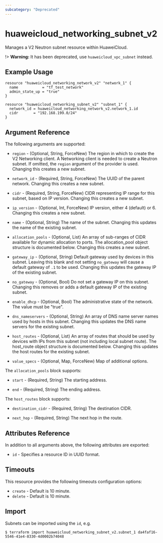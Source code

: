 ```yaml
---
subcategory: "Deprecated"
---
```


# huaweicloud\_networking\_subnet\_v2

Manages a V2 Neutron subnet resource within HuaweiCloud.

!> **Warning:** It has been deprecated, use `huaweicloud_vpc_subnet` instead.

## Example Usage

```hcl
resource "huaweicloud_networking_network_v2" "network_1" {
  name           = "tf_test_network"
  admin_state_up = "true"
}

resource "huaweicloud_networking_subnet_v2" "subnet_1" {
  network_id = huaweicloud_networking_network_v2.network_1.id
  cidr       = "192.168.199.0/24"
}
```

## Argument Reference

The following arguments are supported:

* `region` - (Optional, String, ForceNew) The region in which to create the V2 Networking client.
    A Networking client is needed to create a Neutron subnet. If omitted, the
    `region` argument of the provider is used. Changing this creates a new
    subnet.

* `network_id` - (Required, String, ForceNew) The UUID of the parent network. Changing this
    creates a new subnet.

* `cidr` - (Required, String, ForceNew) CIDR representing IP range for this subnet, based on IP
    version. Changing this creates a new subnet.

* `ip_version` - (Optional, Int, ForceNew) IP version, either 4 (default) or 6. Changing this creates a
    new subnet.

* `name` - (Optional, String) The name of the subnet. Changing this updates the name of
    the existing subnet.

* `allocation_pools` - (Optional, List) An array of sub-ranges of CIDR available for
    dynamic allocation to ports. The allocation_pool object structure is
    documented below. Changing this creates a new subnet.

* `gateway_ip` - (Optional, String)  Default gateway used by devices in this subnet.
    Leaving this blank and not setting `no_gateway` will cause a default
    gateway of `.1` to be used. Changing this updates the gateway IP of the
    existing subnet.

* `no_gateway` - (Optional, Bool) Do not set a gateway IP on this subnet. Changing
    this removes or adds a default gateway IP of the existing subnet.

* `enable_dhcp` - (Optional, Bool) The administrative state of the network.
    The value must be "true".

* `dns_nameservers` - (Optional, String) An array of DNS name server names used by hosts
    in this subnet. Changing this updates the DNS name servers for the existing
    subnet.

* `host_routes` - (Optional, List) An array of routes that should be used by devices
    with IPs from this subnet (not including local subnet route). The host_route
    object structure is documented below. Changing this updates the host routes
    for the existing subnet.

* `value_specs` - (Optional, Map, ForceNew) Map of additional options.

The `allocation_pools` block supports:

* `start` - (Required, String) The starting address.

* `end` - (Required, String) The ending address.

The `host_routes` block supports:

* `destination_cidr` - (Required, String) The destination CIDR.

* `next_hop` - (Required, String) The next hop in the route.

## Attributes Reference

In addition to all arguments above, the following attributes are exported:

* `id` - Specifies a resource ID in UUID format.

## Timeouts
This resource provides the following timeouts configuration options:
* `create` - Default is 10 minute.
* `delete` - Default is 10 minute.

## Import

Subnets can be imported using the `id`, e.g.

```
$ terraform import huaweicloud_networking_subnet_v2.subnet_1 da4faf16-5546-41e4-8330-4d0002b74048
```
